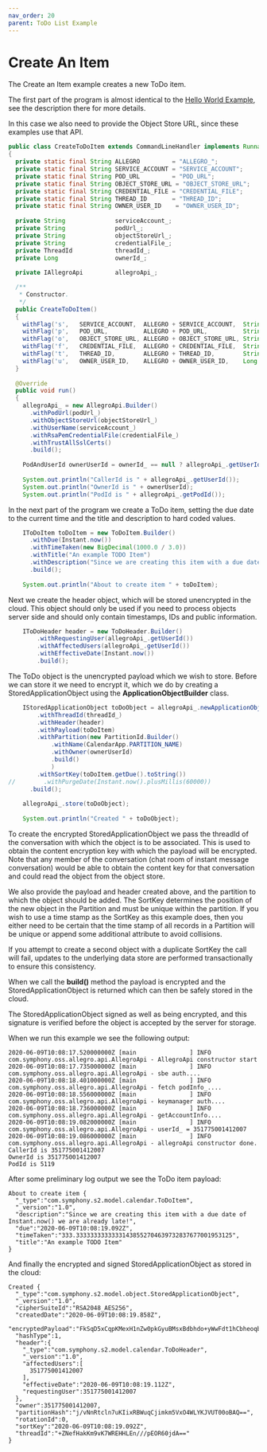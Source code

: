 ```yaml
---
nav_order: 20
parent: ToDo List Example
---
```

# Create An Item

The Create an Item example creates a new ToDo item.

The first part of the program is almost identical to the [Hello World Example](/HelloWorld.html), see the description
there for more details.

In this case we also need to provide the Object Store URL, since these examples use that API.

```java
public class CreateToDoItem extends CommandLineHandler implements Runnable
{
  private static final String ALLEGRO         = "ALLEGRO_";
  private static final String SERVICE_ACCOUNT = "SERVICE_ACCOUNT";
  private static final String POD_URL         = "POD_URL";
  private static final String OBJECT_STORE_URL = "OBJECT_STORE_URL";
  private static final String CREDENTIAL_FILE = "CREDENTIAL_FILE";
  private static final String THREAD_ID       = "THREAD_ID";
  private static final String OWNER_USER_ID    = "OWNER_USER_ID";
  
  private String              serviceAccount_;
  private String              podUrl_;
  private String              objectStoreUrl_;
  private String              credentialFile_;
  private ThreadId            threadId_;
  private Long                ownerId_;
  
  private IAllegroApi         allegroApi_;

  /**
   * Constructor.
   */
  public CreateToDoItem()
  {
    withFlag('s',   SERVICE_ACCOUNT,  ALLEGRO + SERVICE_ACCOUNT,  String.class,   false, true,   (v) -> serviceAccount_       = v);
    withFlag('p',   POD_URL,          ALLEGRO + POD_URL,          String.class,   false, true,   (v) -> podUrl_               = v);
    withFlag('o',   OBJECT_STORE_URL, ALLEGRO + OBJECT_STORE_URL, String.class,   false, true,   (v) -> objectStoreUrl_       = v);
    withFlag('f',   CREDENTIAL_FILE,  ALLEGRO + CREDENTIAL_FILE,  String.class,   false, false,  (v) -> credentialFile_       = v);
    withFlag('t',   THREAD_ID,        ALLEGRO + THREAD_ID,        String.class,   false, true,   (v) -> threadId_             = ThreadId.newBuilder().build(v));
    withFlag('u',   OWNER_USER_ID,    ALLEGRO + OWNER_USER_ID,    Long.class,     false, false,  (v) -> ownerId_              = v);
  }
  
  @Override
  public void run()
  { 
    allegroApi_ = new AllegroApi.Builder()
      .withPodUrl(podUrl_)
      .withObjectStoreUrl(objectStoreUrl_)
      .withUserName(serviceAccount_)
      .withRsaPemCredentialFile(credentialFile_)
      .withTrustAllSslCerts()
      .build();
    
    PodAndUserId ownerUserId = ownerId_ == null ? allegroApi_.getUserId() : PodAndUserId.newBuilder().build(ownerId_);
    
    System.out.println("CallerId is " + allegroApi_.getUserId());
    System.out.println("OwnerId is " + ownerUserId);
    System.out.println("PodId is " + allegroApi_.getPodId());
```

In the next part of the program we create a ToDo item, setting the due date to the current time and the title and description to 
hard coded values. 

```java
    IToDoItem toDoItem = new ToDoItem.Builder()
      .withDue(Instant.now())
      .withTimeTaken(new BigDecimal(1000.0 / 3.0))
      .withTitle("An example TODO Item")
      .withDescription("Since we are creating this item with a due date of Instant.now() we are already late!")
      .build();
    
    System.out.println("About to create item " + toDoItem);
```

Next we create the header object, which will be stored unencrypted in the cloud. This object should only be used if
you need to process objects server side and should only contain timestamps, IDs and public information.

```java
    IToDoHeader header = new ToDoHeader.Builder()
        .withRequestingUser(allegroApi_.getUserId())
        .withAffectedUsers(allegroApi_.getUserId())
        .withEffectiveDate(Instant.now())
        .build();
```

The ToDo object is the unencrypted payload which we wish to store. Before we can store it we need to encrypt
it, which we do by creating a StoredApplicationObject using the __ApplicationObjectBuilder__ class.

```java
    IStoredApplicationObject toDoObject = allegroApi_.newApplicationObjectBuilder()
        .withThreadId(threadId_)
        .withHeader(header)
        .withPayload(toDoItem)
        .withPartition(new PartitionId.Builder()
            .withName(CalendarApp.PARTITION_NAME)
            .withOwner(ownerUserId)
            .build()
            )
        .withSortKey(toDoItem.getDue().toString())
//        .withPurgeDate(Instant.now().plusMillis(60000))
      .build();
    
    allegroApi_.store(toDoObject);
    
    System.out.println("Created " + toDoObject);
```
To create the encrypted StoredApplicationObject we pass the threadId of the conversation with which the object is
to be associated. This is used to obtain the content encryption key with which the payload will be encrypted.
Note that any member of the conversation (chat room of instant message conversation) would be able to obtain
the content key for that conversation and could read the object from the object store.

We also provide the payload and header created above, and the partition to which the object should be added. The SortKey
determines the position of the new object in the Partition and must be unique within the partition. If you wish to
use a time stamp as the SortKey as this example does, then you either need to be certain that the time stamp of all
records in a Partition will be unique or append some additional attribute to avoid collisions.

If you attempt to create a second object with a duplicate SortKey the call will fail, updates to the underlying data store
are performed transactionally to ensure this consistency.

When we call the __build()__ method the payload is encrypted and the StoredApplicationObject is returned which
can then be safely stored in the cloud.

The StoredApplicationObject signed as well as being encrypted, and this signature is verified before the object is
accepted by the server for storage.

When we run this example we see the following output:

```
2020-06-09T10:08:17.520000000Z [main               ] INFO  com.symphony.oss.allegro.api.AllegroApi - AllegroApi constructor start
2020-06-09T10:08:17.735000000Z [main               ] INFO  com.symphony.oss.allegro.api.AllegroApi - sbe auth....
2020-06-09T10:08:18.401000000Z [main               ] INFO  com.symphony.oss.allegro.api.AllegroApi - fetch podInfo_....
2020-06-09T10:08:18.556000000Z [main               ] INFO  com.symphony.oss.allegro.api.AllegroApi - keymanager auth....
2020-06-09T10:08:18.736000000Z [main               ] INFO  com.symphony.oss.allegro.api.AllegroApi - getAccountInfo....
2020-06-09T10:08:19.082000000Z [main               ] INFO  com.symphony.oss.allegro.api.AllegroApi - userId_ = 351775001412007
2020-06-09T10:08:19.086000000Z [main               ] INFO  com.symphony.oss.allegro.api.AllegroApi - allegroApi constructor done.
CallerId is 351775001412007
OwnerId is 351775001412007
PodId is 5119
```

After some preliminary log output we see the ToDo item payload: 

```
About to create item {
  "_type":"com.symphony.s2.model.calendar.ToDoItem",
  "_version":"1.0",
  "description":"Since we are creating this item with a due date of Instant.now() we are already late!",
  "due":"2020-06-09T10:08:19.092Z",
  "timeTaken":"333.33333333333331438552704639732837677001953125",
  "title":"An example TODO Item"
}

```

And finally the encrypted and signed StoredApplicationObject as stored in the cloud:

```
Created {
  "_type":"com.symphony.s2.model.object.StoredApplicationObject",
  "_version":"1.0",
  "cipherSuiteId":"RSA2048_AES256",
  "createdDate":"2020-06-09T10:08:19.858Z",
  "encryptedPayload":"FkSqD5xCqpKMexH1nZw0pkGyuBMsxBdbhdo+yWwFdt1hCbheoqbryndChFUMkp0AWwGDpmftXotm7Vl+qLSAlsAVRbyVDMBUPGBNvFCgkKQ7wwDm8FeNQ9Uuw5O7aFxkmzKt602PMmJVKNeC9vh6EXT/fC3mtRCRuZPGia/2JttPUF+y3kQxEUNbE0wnTGRCfxrb84GskKq0f7uj36G6g52Tm/EL8GxC28juBb6xVBQXUXcZd7YfF2bqu8oIBQSlWkvkhOCC6JdOQ/9AvoZn3OEUowuwkOmdaX3jwNWO2MCrSqjmMEGO76XvyE6CgM67Wa+cVB8g51LTfh2z1A2sWco9C5/LM60ANSAr94n8yu3Yo3u/Vw2yeeYOpqdJ5qj2nLjh3Agnz6gN5KbgiBkW+RbbSXxyRc2nJs129X8MXeSTHEZ7Lmy2WZxtIdB6FEbinkcOcFX3004bz6ObkIrl43DXcN+VdRdz10S5Hmw=",
  "hashType":1,
  "header":{
    "_type":"com.symphony.s2.model.calendar.ToDoHeader",
    "_version":"1.0",
    "affectedUsers":[
      351775001412007
    ],
    "effectiveDate":"2020-06-09T10:08:19.112Z",
    "requestingUser":351775001412007
  },
  "owner":351775001412007,
  "partitionHash":"j/vNnRtcln7uKIixRBWuqCjimkm5VxO4WLYKJVUT00oBAQ==",
  "rotationId":0,
  "sortKey":"2020-06-09T10:08:19.092Z",
  "threadId":"+ZNefHakKm9vK7WREHHLEn///pEOR60jdA=="
}
```


